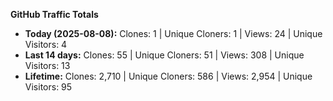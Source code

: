 
**GitHub Traffic Totals**

- **Today (2025-08-08):** Clones: 1 | Unique Cloners: 1 | Views: 24 | Unique Visitors: 4
- **Last 14 days:** Clones: 55 | Unique Cloners: 51 | Views: 308 | Unique Visitors: 13
- **Lifetime:** Clones: 2,710 | Unique Cloners: 586 | Views: 2,954 | Unique Visitors: 95
